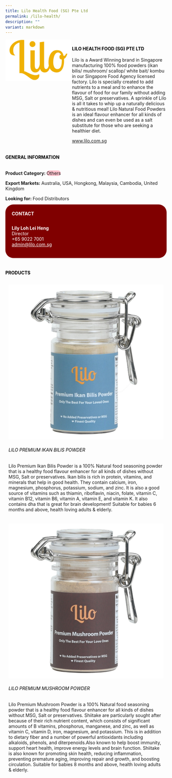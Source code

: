 ```yaml
---
title: Lilo Health Food (SG) Pte Ltd
permalink: /lilo-health/
description: ""
variant: markdown
---
```

<div class="flex-paragraph">
	<div style="display: flex; flex-wrap: wrap;" class="flex-container">
		<div style="flex: 1 1 40%; display: block;" class="card sgds">
			<img src="/images/lilo_health_logo.jpg">
		</div>
		<div style="flex: 1 1 58%; display: block; margin-left: 3px" class="card-sgds">
			<h4 style="text-transform: uppercase; color: black;"><b>Lilo Health Food (SG) Pte Ltd</b></h4>
			<p>Lilo is a Award Winning brand in Singapore manufacturing 100% food powders (ikan bilis/ mushroom/ scallop/ white bait/ kombu in our Singapore Food Agency licensed factory. Lilo is specially created to add nutrients to a meal and to enhance the flavour of food for our family without adding MSG, Salt or preservatives. A sprinkle of Lilo is all it takes to whip up a naturally delicious &amp; nutritious meal! Lilo Natural Food Powders is an ideal flavour enhancer for all kinds of dishes and can even be used as a salt substitute for those who are seeking a healthier diet.</p>
			<p><a target="_blank" href="https://www.lilo.com.sg">www.lilo.com.sg</a></p>
		</div>
	</div>
</div>

<h4 style="text-transform: uppercase; color: black;">
	<b>General Information</b>
</h4>
<div style="display: flex; flex-wrap: wrap;" class="flex-container">
	<div style="flex: 1 1 65%; display: block; align-self: stretch" class="card sgds">
		<div class="flex-paragraph">
			<p>
				<b>Product Category: </b>
				<span style="background-color: pink; border-radius: 10px;">Others</span>
			</p>
			<p>
				<b>Export Markets: </b>Australia, USA, Hongkong, Malaysia, Cambodia, United Kingdom
			</p>
			<p style="margin-bottom: 10px;">
				<b>Looking for: </b>Food Distributors
			</p>
		</div>
	</div>
	<div style="flex: 1 1 35%; padding: 10px; display: block; background-color: maroon; border-radius: 25px; align-self: center;" class="card sgds">
		<h4 style="color: white; margin-top: 10px; margin-left: 10px;">CONTACT</h4>
		<div class="flex-paragraph">
			<p style="padding: 10px; color: white;">
				<b>Lily Loh Lei Heng</b>
				<br>Director<br>+65 9022 7001<br>
				<a style="color: white;" href="mailto:admin@lilo.com.sg">admin@lilo.com.sg</a>
			</p>
		</div>
	</div>
</div>
<br>
<h4 style="text-transform: uppercase; color: black;">
	<b>Products</b>
</h4>
<div style="display: flex; flex-wrap: wrap;">
	<div style="flex: 1 1 47%; margin: 10px; display: block;" class="card sgds">
		<div style="display: block;" class="flex-image">
			<img src="/images/lilo_health_product_01.jpg">
		</div>
		<div class="flex-paragraph">
			<h6 style="text-transform: uppercase; color: black;">Lilo Premium Ikan Bilis Powder</h6>
			<p>Lilo Premium Ikan Bilis Powder is a 100% Natural food seasoning powder that is a healthy food flavour enhancer for all kinds of dishes without MSG, Salt or preservatives. Ikan bilis is rich in protein, vitamins, and minerals that help in good health. They contain calcium, iron, magnesium, phosphorus, potassium, sodium, and zinc. It is also a good source of vitamins such as thiamin, riboflavin, niacin, folate, vitamin C, vitamin B12, vitamin B6, vitamin A, vitamin E, and vitamin K. It also contains dha that is great for brain development! Suitable for babies 6 months and above, health loving  adults &amp; elderly.</p><p>
		</p></div>
	</div>
	<div style="flex: 1 1 47%; margin: 10px; display: block;" class="card sgds">
		<div style="display: block;" class="flex-image">
			<img src="/images/lilo_health_product_02.jpg">
		</div>
		<div class="flex-paragraph">
			<h6 style="text-transform: uppercase; color: black;">Lilo Premium Mushroom Powder</h6>
			<p>Lilo Premium Mushroom Powder is a 100% Natural food seasoning powder that is a healthy food flavour enhancer for all kinds of dishes without MSG, Salt or preservatives. Shiitake are particularly sought after because of their rich nutrient content, which consists of significant amounts of B vitamins, phosphorus, manganese, and zinc, as well as vitamin C, vitamin D, iron, magnesium, and potassium. This is in addition to dietary fiber and a number of powerful antioxidants including alkaloids, phenols, and diterpenoids.Also known to help boost immunity, support heart health, improve energy levels and brain function. Shiitake is also known for promoting skin health, reducing inflammation, preventing premature aging, improving repair and growth, and boosting circulation. Suitable for babies 8 months and above, health loving adults &amp; elderly.</p>
		</div>
	</div>
</div>